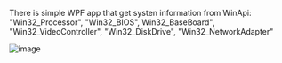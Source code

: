 There is simple WPF app that get systen information from WinApi:
"Win32_Processor",
"Win32_BIOS",
Win32_BaseBoard",
"Win32_VideoController",
"Win32_DiskDrive",
"Win32_NetworkAdapter" 

 ![image](https://github.com/user-attachments/assets/33fbc8be-0ce7-4aad-95b1-2d3410852b45)

